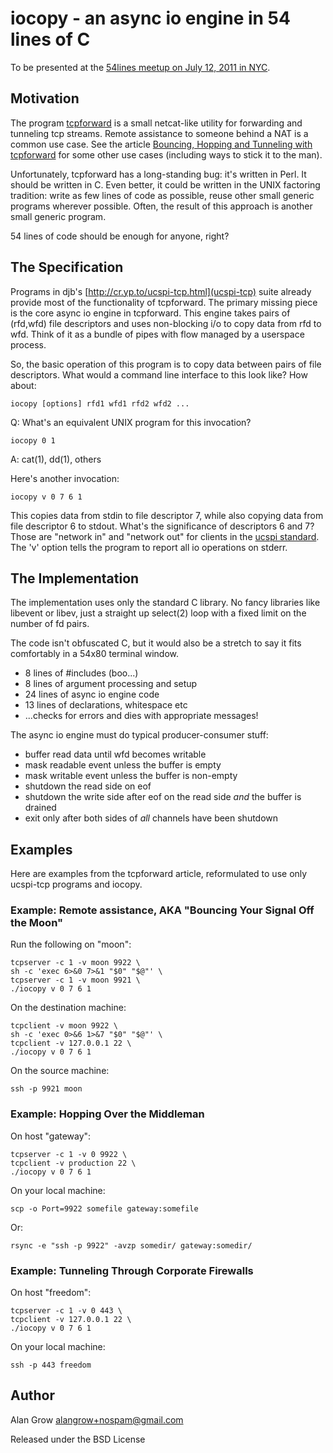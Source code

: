# iocopy - an async io engine in 54 lines of C #

To be presented at the [54lines meetup on July 12, 2011 in NYC](http://www.meetup.com/54lines/events/20962661/).

## Motivation ##

The program [tcpforward](https://github.com/acg/tcpforward) is a small netcat-like utility for forwarding and tunneling tcp streams. Remote assistance to someone behind a NAT is a common use case. See the article [Bouncing, Hopping and Tunneling with tcpforward](http://acg.github.com/2011/02/07/bouncing-hopping-tunneling-with-tcpforward.html) for some other use cases (including ways to stick it to the man).

Unfortunately, tcpforward has a long-standing bug: it's written in Perl. It should be written in C. Even better, it could be written in the UNIX factoring tradition: write as few lines of code as possible, reuse other small generic programs wherever possible. Often, the result of this approach is another small generic program.

54 lines of code should be enough for anyone, right?

## The Specification ##

Programs in djb's [http://cr.yp.to/ucspi-tcp.html](ucspi-tcp) suite already provide most of the functionality of tcpforward. The primary missing piece is the core async io engine in tcpforward. This engine takes pairs of (rfd,wfd) file descriptors and uses non-blocking i/o to copy data from rfd to wfd. Think of it as a bundle of pipes with flow managed by a userspace process.

So, the basic operation of this program is to copy data between pairs of file descriptors. What would a command line interface to this look like? How about:

    iocopy [options] rfd1 wfd1 rfd2 wfd2 ...

Q: What's an equivalent UNIX program for this invocation?

    iocopy 0 1

A: cat(1), dd(1), others

Here's another invocation:

    iocopy v 0 7 6 1

This copies data from stdin to file descriptor 7, while also copying data from file descriptor 6 to stdout. What's the significance of descriptors 6 and 7? Those are "network in" and "network out" for clients in the [ucspi standard](http://cr.yp.to/proto/ucspi.txt). The 'v' option tells the program to report all io operations on stderr.

## The Implementation ##

The implementation uses only the standard C library. No fancy libraries like libevent or libev, just a straight up select(2) loop with a fixed limit on the number of fd pairs.

The code isn't obfuscated C, but it would also be a stretch to say it fits comfortably in a 54x80 terminal window.

  * 8 lines of #includes (boo...)
  * 8 lines of argument processing and setup
  * 24 lines of async io engine code
  * 13 lines of declarations, whitespace etc
  * ...checks for errors and dies with appropriate messages!

The async io engine must do typical producer-consumer stuff:

  * buffer read data until wfd becomes writable
  * mask readable event unless the buffer is empty
  * mask writable event unless the buffer is non-empty
  * shutdown the read side on eof
  * shutdown the write side after eof on the read side *and* the buffer is drained
  * exit only after both sides of *all* channels have been shutdown

## Examples ##

Here are examples from the tcpforward article, reformulated to use only ucspi-tcp programs and iocopy.

### Example: Remote assistance, AKA "Bouncing Your Signal Off the Moon" ###

Run the following on "moon":

    tcpserver -c 1 -v moon 9922 \
    sh -c 'exec 6>&0 7>&1 "$0" "$@"' \
    tcpserver -c 1 -v moon 9921 \
    ./iocopy v 0 7 6 1

On the destination machine:

    tcpclient -v moon 9922 \
    sh -c 'exec 0>&6 1>&7 "$0" "$@"' \
    tcpclient -v 127.0.0.1 22 \
    ./iocopy v 0 7 6 1

On the source machine:

    ssh -p 9921 moon

### Example: Hopping Over the Middleman ###

On host "gateway":

    tcpserver -c 1 -v 0 9922 \
    tcpclient -v production 22 \
    ./iocopy v 0 7 6 1

On your local machine:

    scp -o Port=9922 somefile gateway:somefile

Or:

    rsync -e "ssh -p 9922" -avzp somedir/ gateway:somedir/

### Example: Tunneling Through Corporate Firewalls ###

On host "freedom":

    tcpserver -c 1 -v 0 443 \
    tcpclient -v 127.0.0.1 22 \
    ./iocopy v 0 7 6 1

On your local machine:

    ssh -p 443 freedom

## Author ##

Alan Grow <alangrow+nospam@gmail.com>

Released under the BSD License

